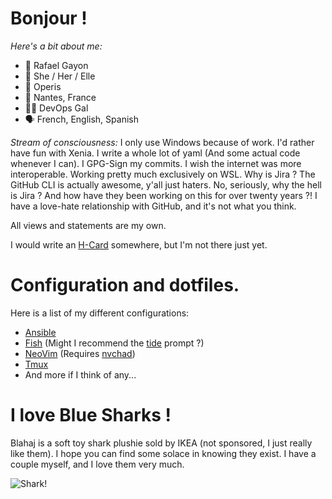 # Bonjour !
*Here's a bit about me:*
- 👋 Rafael Gayon
- 👩 She / Her / Elle
- 🏢 Operis
- 📍 Nantes, France
- 👩‍💻 DevOps Gal
- 🗣️ French, English, Spanish

*Stream of consciousness:* I only use Windows because of work. I'd rather have fun with Xenia. I write a whole lot of yaml (And some actual code whenever I can). I GPG-Sign my commits. I wish the internet was more interoperable. Working pretty much exclusively on WSL. Why is Jira ? The GitHub CLI is actually awesome, y'all just haters. No, seriously, why the hell is Jira ? And how have they been working on this for over twenty years ?! I have a love-hate relationship with GitHub, and it's not what you think.

All views and statements are my own.

I would write an [H-Card](https://microformats.org/wiki/h-card) somewhere, but I'm not there just yet.

# Configuration and dotfiles.
Here is a list of my different configurations:
- [Ansible](https://github.com/rgayon-operis/ansible-config)
- [Fish](https://github.com/rgayon-operis/fish-config) (Might I recommend the [tide](https://github.com/IlanCosman/tide) prompt ?)
- [NeoVim](https://github.com/rgayon-operis/nvim-config) (Requires [nvchad](https://nvchad.com/))
- [Tmux](https://github.com/rgayon-operis/tmux-config)
- And more if I think of any...

# I love Blue Sharks !
Blahaj is a soft toy shark plushie sold by IKEA (not sponsored, I just really like them). I hope you can find some solace in knowing they exist. I have a couple myself, and I love them very much.

![Shark!](https://www.ikea.com/se/sv/images/products/blahaj-mjukleksak-haj__0710175_pe727378_s5.jpg)
